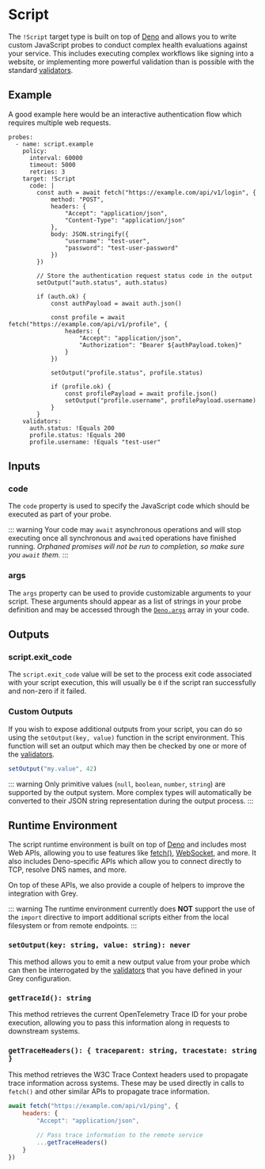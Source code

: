 # Script
The `!Script` target type is built on top of [Deno](https://deno.land) and
allows you to write custom JavaScript probes to conduct complex health
evaluations against your service. This includes executing complex workflows
like signing into a website, or implementing more powerful validation than
is possible with the standard [validators](../validators/README.md).

## Example
A good example here would be an interactive authentication flow which requires
multiple web requests.

```yaml{7-39}
probes:
  - name: script.example
    policy:
      interval: 60000
      timeout: 5000
      retries: 3
    target: !Script
      code: |
        const auth = await fetch("https://example.com/api/v1/login", {
            method: "POST",
            headers: {
                "Accept": "application/json",
                "Content-Type": "application/json"
            },
            body: JSON.stringify({
                "username": "test-user",
                "password": "test-user-password"
            })
        })

        // Store the authentication request status code in the output
        setOutput("auth.status", auth.status)

        if (auth.ok) {
            const authPayload = await auth.json()

            const profile = await fetch("https://example.com/api/v1/profile", {
                headers: {
                    "Accept": "application/json",
                    "Authorization": "Bearer ${authPayload.token}"
                }
            })

            setOutput("profile.status", profile.status)

            if (profile.ok) {
                const profilePayload = await profile.json()
                setOutput("profile.username", profilePayload.username)
            }
        }
    validators:
      auth.status: !Equals 200
      profile.status: !Equals 200
      profile.username: !Equals "test-user"
```

## Inputs

### code <Badge text="required" type="danger" />
The `code` property is used to specify the JavaScript code which should be 
executed as part of your probe.

::: warning
Your code may `await` asynchronous operations and will stop executing once
all synchronous and `await`ed operations have finished running. *Orphaned
promises will not be run to completion, so make sure you `await` them.*
:::

### args
The `args` property can be used to provide customizable arguments to your
script. These arguments should appear as a list of strings in your probe
definition and may be accessed through the
[`Deno.args`](https://examples.deno.land/command-line-arguments)
array in your code.

## Outputs

### script.exit_code
The `script.exit_code` value will be set to the process exit code associated
with your script execution, this will usually be `0` if the script ran 
successfully and non-zero if it failed.

### Custom Outputs
If you wish to expose additional outputs from your script, you can do so using
the `setOutput(key, value)` function in the script environment. This function
will set an output which may then be checked by one or more of the
[validators](../validators/README.md).

```js
setOutput("my.value", 42)
```

::: warning
Only primitive values (`null`, `boolean`, `number`, `string`) are supported
by the output system. More complex types will automatically be converted to
their JSON string representation during the output process.
:::

## Runtime Environment
The script runtime environment is built on top of [Deno](https://deno.land)
and includes most Web APIs, allowing you to use features like
[fetch()](https://developer.mozilla.org/en-US/docs/Web/API/Fetch_API),
[WebSocket](https://developer.mozilla.org/en-US/docs/Web/API/WebSocket),
and more. It also includes Deno-specific APIs which allow you to connect
directly to TCP, resolve DNS names, and more.

On top of these APIs, we also provide a couple of helpers to improve the
integration with Grey.

::: warning
The runtime environment currently does **NOT** support the use of the `import`
directive to import additional scripts either from the local filesystem or
from remote endpoints.
:::

### `setOutput(key: string, value: string): never`
This method allows you to emit a new output value from your probe which
can then be interrogated by the [validators](../validators/README.md)
that you have defined in your Grey configuration.

### `getTraceId(): string`
This method retrieves the current OpenTelemetry Trace ID for your probe
execution, allowing you to pass this information along in requests to
downstream systems.

### `getTraceHeaders(): { traceparent: string, tracestate: string }`
This method retrieves the W3C Trace Context headers used to propagate
trace information across systems. These may be used directly in calls
to `fetch()` and other similar APIs to propagate trace information.

```js
await fetch("https://example.com/api/v1/ping", {
    headers: {
        "Accept": "application/json",

        // Pass trace information to the remote service
        ...getTraceHeaders()
    }
})
```